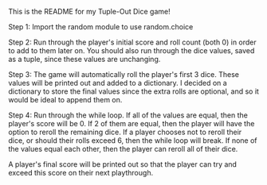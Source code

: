 This is the README for my Tuple-Out Dice game!

Step 1:
Import the random module to use random.choice

Step 2:
Run through the player's initial score and roll count (both 0) in order to add to them later on. You should also run through the dice values, saved as a tuple, since these values are unchanging.

Step 3:
The game will automatically roll the player's first 3 dice. These values will be printed out and added to a dictionary. I decided on a dictionary to store the final values since the extra rolls are optional, and so it would be ideal to append them on.

Step 4:
Run through the while loop.
If all of the values are equal, then the player's score will be 0. If 2 of them are equal, then the player will have the option to reroll the remaining dice. If a player chooses not to reroll their dice, or should their rolls exceed 6, then the while loop will break. If none of the values equal each other, then the player can reroll all of their dice.


A player's final score will be printed out so that the player can try and exceed this score on their next playthrough. 